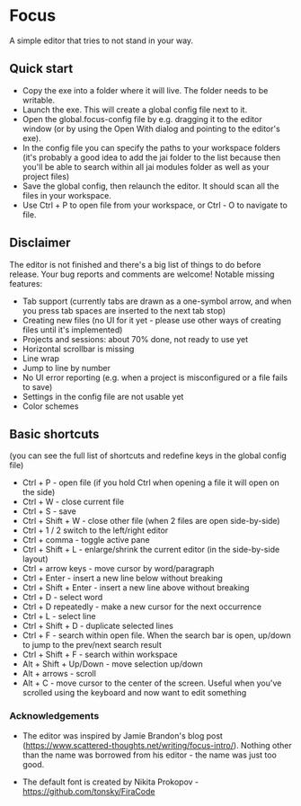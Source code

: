 # Focus

A simple editor that tries to not stand in your way.

## Quick start

- Copy the exe into a folder where it will live. The folder needs to be writable.
- Launch the exe. This will create a global config file next to it.
- Open the global.focus-config file by e.g. dragging it to the editor window (or by using the Open With dialog and pointing to the editor's exe).
- In the config file you can specify the paths to your workspace folders (it's probably a good idea to add the jai folder to the list
  because then you'll be able to search within all jai modules folder as well as your project files)
- Save the global config, then relaunch the editor. It should scan all the files in your workspace.
- Use Ctrl + P to open file from your workspace, or Ctrl - O to navigate to file.

## Disclaimer

The editor is not finished and there's a big list of things to do before release. Your bug reports and comments are welcome!
Notable missing features:
- Tab support (currently tabs are drawn as a one-symbol arrow, and when you press tab spaces are inserted to the next tab stop)
- Creating new files (no UI for it yet - please use other ways of creating files until it's implemented)
- Projects and sessions: about 70% done, not ready to use yet
- Horizontal scrollbar is missing
- Line wrap
- Jump to line by number
- No UI error reporting (e.g. when a project is misconfigured or a file fails to save)
- Settings in the config file are not usable yet
- Color schemes

## Basic shortcuts

(you can see the full list of shortcuts and redefine keys in the global config file)

- Ctrl + P - open file (if you hold Ctrl when opening a file it will open on the side)
- Ctrl + W - close current file
- Ctrl + S - save
- Ctrl + Shift + W - close other file (when 2 files are open side-by-side)
- Ctrl + 1 / 2 switch to the left/right editor
- Ctrl + comma - toggle active pane
- Ctrl + Shift + L - enlarge/shrink the current editor (in the side-by-side layout)
- Ctrl + arrow keys - move cursor by word/paragraph
- Ctrl + Enter - insert a new line below without breaking
- Ctrl + Shift + Enter - insert a new line above without breaking
- Ctrl + D - select word
- Ctrl + D repeatedly - make a new cursor for the next occurrence
- Ctrl + L - select line
- Ctrl + Shift + D - duplicate selected lines
- Ctrl + F - search within open file. When the search bar is open, up/down to jump to the prev/next search result
- Ctrl + Shift + F - search within workspace
- Alt + Shift + Up/Down - move selection up/down
- Alt + arrows - scroll
- Alt + C - move cursor to the center of the screen. Useful when you've scrolled using the keyboard and now want to edit something

### Acknowledgements

- The editor was inspired by Jamie Brandon's blog post (https://www.scattered-thoughts.net/writing/focus-intro/).
  Nothing other than the name was borrowed from his editor - the name was just too good.
  
- The default font is created by Nikita Prokopov - https://github.com/tonsky/FiraCode
